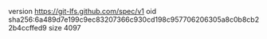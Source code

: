version https://git-lfs.github.com/spec/v1
oid sha256:6a489d7e199c9ec83207366c930cd198c957706206305a8c0b8cb22b4ccffed9
size 4097

